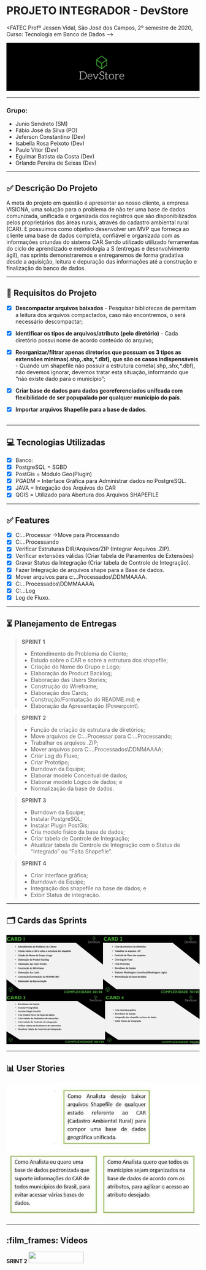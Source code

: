 # PROJETO INTEGRADOR - DevStore
<FATEC Profº Jessen Vidal, São José dos Campos, 2º semestre de 2020, Curso: Tecnologia em Banco de Dados -->
<!--img src="Imagens PI/Logo_Fatec.png"-->
<p align="center">
<img src="/Imagens PI/logo.jpg">


_________________________________________________________________________________________________
### **Grupo:**
- Junio Sendreto  (SM)
- Fábio José da Silva  (PO)
- Jeferson Constantino (Dev)
- Isabella Rosa Peixoto (Dev)
- Paulo Vitor (Dev)
- Eguimar Batista da Costa (Dev)
- Orlando Pereira de Seixas (Dev)
_________________________________________________________________________________________________

## :white_check_mark: Descrição Do Projeto
A meta do projeto em questão é apresentar ao nosso cliente, a empresa VISIONA, uma solução para o problema de não ter uma base de dados comunizada, unificada e organizada dos registros que são disponibilizados pelos proprietários das áreas rurais, através do cadastro ambiental rural (CAR).   E possuimos como objetivo desenvolver um MVP que forneça ao cliente uma base de dados completa, confiável e organizada com as informações oriundas do sistema CAR.Sendo utilizado utilizado ferramentas do ciclo de aprendizado e metodologia a S (entregas e desenvolvimento ágil), nas sprints demonstraremos e entregaremos de forma gradativa desde a aquisição, leitura e depuração das informações até a construção e finalização do banco de dados.

________________________________________________________________________________________________

## :green_book: Requisitos do Projeto

 - [x]  **Descompactar arquivos baixados** - Pesquisar bibliotecas de permitam a leitura dos arquivos compactados, caso não encontremos, o será necessário descompactar;

 - [x]  **Identificar os tipos de arquivos/atributo (pelo diretório)** - Cada diretório possui nome de acordo conteúdo do arquivo;

 - [x]  **Reorganizar/filtrar apenas diretorios que possuam os 3 tipos as extensões minimas(.shp,.shx,*.dbf), que são os casos indispensáveis** - Quando um shapefile não possuir a estrutura correta(.shp,.shx,*.dbf),  não devemos ignorar, devemos tratar esta situação, informando que “não existe dado para o município”;

 - [x]  **Criar base de dados para dados georeferenciados unifcada com flexibilidade de ser popupalado por qualquer município do país**. 

 - [x]  **Importar arquivos Shapefile para a base de dados**.<br><br>
________________________________________________________________________________________________
## :computer: Tecnologias Utilizadas 

 - [x] Banco:
 - [x] PostgreSQL 	= SGBD
 - [x] PostGis	= Módulo Geo(Plugin)
 - [x] PGADM	= Interface Gráfica para Administrar dados no PostgreSQL.
 - [x] JAVA	= Integação dos Arquivos do CAR
 - [x] QGIS = Utilizado para Abertura dos Arquivos SHAPEFILE
______________________________________________________________________________________________________

## :white_check_mark: Features
- [x] C:\...Processar ->Move para Processando
- [x] C:\...Processando
- [x] Verificar Estruturas DIR/Arquivos/ZIP (Integrar Arquivos .ZIP).
- [x] Verificar extensões válidas (Criar tabela de Paramentos de Extensões)
- [x] Gravar Status da Integração (Criar tabela de Controle de Integração).
- [x] Fazer Integração de arquivos shape para a Base de dados.
- [x] Mover arquivos para c:\...Processados\DDMMAAAA\.
- [x] C:\...Processados\DDMMAAAA\ 	
- [x] C:\...Log	
- [x] Log de Fluxo.
________________________________________________________________________________________________

## :hourglass_flowing_sand: Planejamento de Entregas
>  **SPRINT 1**
>- Entendimento do Problema do Cliente;
>- Estudo sobre o CAR e sobre a estrutura dos shapefile;
>- Criação do Nome do Grupo e Logo;
>- Elaboração do Product Backlog;
>- Elaboração das Users Stories;
>- Construção do Wireframe;
>- Elaboração dos Cards;
>- Construção/Formatação do README.md; e
>- Elaboração da Apresentação (Powerpoint).

>  **SPRINT 2**
>- Função de criação de estrutura de diretórios;
>- Move arquivos de  C:\...Processar para C:\...Processando;
>- Trabalhar os arquivos .ZIP;
>- Mover arquivos para C:\...Processados\DDMMAAAA\;
>- Criar Log do Fluxo;
>- Criar Prototipo;
>- Burndown da Equipe;
>- Elaborar modelo Conceitual de dados;
>- Elaborar modelo Lógico de dados; e
>- Normalização da base de dados.

>  **SPRINT 3**
>- Burndown da Equipe;
>- Instalar PostgreSQL;
>- Instalar Plugin PostGis;
>- Cria modelo físico da base de dados;
>- Criar tabela de Controle de Integração;
>- Atualizar tabela de Controle de Integração com o Status de “Integrado” ou “Falta Shapefile”.

> **SPRINT 4**
>- Criar interface gráfica;
>- Burndown da Equipe;
>- Integração dos shapefile na base de dados; e
>- Exibir Status de integração.

_____________________________________________________________________________________________

## :card_index_dividers: Cards das Sprints
<img src="/Imagens PI/CARDS_PI.jpeg">

_____________________________________________________________________________________________

## :bar_chart: User Stories
<img src="/Imagens PI/USER_STORIES_PI.jpeg">

_____________________________________________________________________________________________

## :film_frames: Vídeos

**SRINT 2**
<img src="/Imagens PI/VIDEO_SPRINT_2.mp4" autostart="false" height="30" width="144" />
